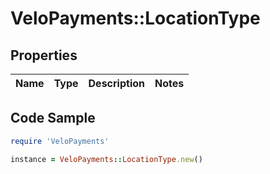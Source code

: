 # VeloPayments::LocationType

## Properties

Name | Type | Description | Notes
------------ | ------------- | ------------- | -------------

## Code Sample

```ruby
require 'VeloPayments'

instance = VeloPayments::LocationType.new()
```



